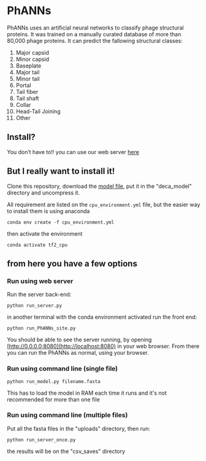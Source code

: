 # PhANNs
PhANNs uses an artificial neural networks to classify phage structural proteins. It was trained on a manually curated database of more than 80,000 phage proteins. It can predict the fallowing structural classes:

1. Major capsid
1. Minor capsid
1. Baseplate
1. Major tail
1. Minor tail
1. Portal
1. Tail fiber
1. Tail shaft
1. Collar
1. Head-Tail Joining
1. Other

## Install?

You don’t have to!! you can use our web server [here](https://edwards.sdsu.edu/phanns)

## But I really want to install it!

Clone this repository, download the [model file](https://edwards.sdsu.edu/phanns/download/model.tar), put it in the "deca\_model" directory and uncompress it. 

All requirement are listed on the `cpu_environment.yml` file, but the easier way to install them is using anaconda

```
conda env create -f cpu_environment.yml
```

then activate the environment

```
conda activate tf2_cpu
```

from here you have a few options
---

### Run using web server

Run the server back-end:
```
python run_server.py
```
in another terminal with the conda environment activated run the front end:
```
python run_PhANNs_site.py
```
You should be able to see the server running, by opening [http://0.0.0.0:8080](http://localhost:8080) in your web browser. From there you can run the PhANNs as normal, using your browser.

### Run using command line (single file)

```
python run_model.py filename.fasta
```

This has to load the model in RAM each time it runs and it's not recommended for more than one file

### Run using command line (multiple files)

Put all the fasta files in the "uploads" directory, then run:

```
python run_server_once.py
```

the results will be on the  "csv_saves" directory

